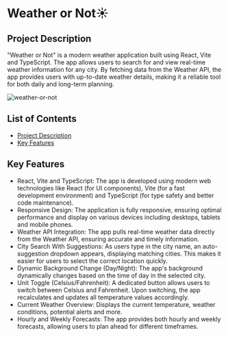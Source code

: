 # Weather or Not☀️
## Project Description
"Weather or Not" is a modern weather application built using React, Vite and TypeScript. The app allows users to search for and view real-time weather information for any city. By fetching data from the Weather API, the app provides users with up-to-date weather details, making it a reliable tool for both daily and long-term planning.

![weather-or-not](https://github.com/user-attachments/assets/bf20bb1f-b748-4447-9502-cd421d73b811)

## List of Contents
- [Project Description](#project-description)
- [Key Features](#key-features)

## Key Features
- React, Vite and TypeScript: The app is developed using modern web technologies like React (for UI components), Vite (for a fast development environment) and TypeScript (for type safety and better code maintenance).
- Responsive Design: The application is fully responsive, ensuring optimal performance and display on various devices including desktops, tablets and mobile phones.
- Weather API Integration: The app pulls real-time weather data directly from the Weather API, ensuring accurate and timely information.
- City Search With Suggestions: As users type in the city name, an auto-suggestion dropdown appears, displaying matching cities. This makes it easier for users to select the correct location quickly.
- Dynamic Background Change (Day/Night): The app's background dynamically changes based on the time of day in the selected city.
- Unit Toggle (Celsius/Fahrenheit): A dedicated button allows users to switch between Celsius and Fahrenheit. Upon switching, the app recalculates and updates all temperature values accordingly.
- Current Weather Overview: Displays the current temperature, weather conditions, potential alerts and more.
- Hourly and Weekly Forecasts: The app provides both hourly and weekly forecasts, allowing users to plan ahead for different timeframes.
